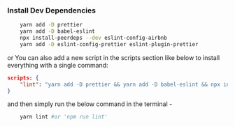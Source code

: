 ### Install Dev Dependencies
```sh
    yarn add -D prettier
    yarn add -D babel-eslint
    npx install-peerdeps --dev eslint-config-airbnb
    yarn add -D eslint-config-prettier eslint-plugin-prettier
```
or You can also add a new script in the scripts section like below to install everything with a single command:
```json
scripts: {
    "lint": "yarn add -D prettier && yarn add -D babel-eslint && npx install-peerdeps --dev eslint-config-airbnb && yarn add -D eslint-config-prettier eslint-plugin-prettier"
}
```
and then simply run the below command in the terminal -
```sh
    yarn lint #or 'npm run lint'
```